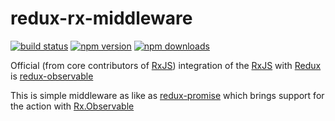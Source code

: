 # redux-rx-middleware

[![build status](https://img.shields.io/travis/AndreyUtka/redux-rx-middleware/master.svg?style=flat-square)](https://travis-ci.org/AndreyUtka/redux-rx-middleware)
[![npm version](https://img.shields.io/npm/v/redux-rx-middleware.svg?style=flat-square)](https://www.npmjs.com/package/redux-rx-middleware)
[![npm downloads](https://img.shields.io/npm/dm/redux-rx-middleware.svg?style=flat-square)](https://www.npmjs.com/package/redux-rx-middleware)

Official (from core contributors of [RxJS](http://reactivex.io/rxjs/)) integration of the [RxJS](http://reactivex.io/rxjs/) with [Redux](https://redux.js.org/) is [redux-observable](https://redux-observable.js.org)

This is simple middleware as like as [redux-promise](https://github.com/redux-utilities/redux-promise) which brings support for the action with [Rx.Observable](http://reactivex.io/rxjs/class/es6/Observable.js~Observable.html)


